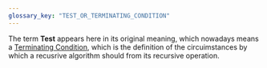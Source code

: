```yaml
---
glossary_key: "TEST_OR_TERMINATING_CONDITION"
---
```


The term **Test** appears here in its original meaning, which nowadays means a [Terminating Condition](glossary/terminating-condition), which is the definition of the circuimstances by which a recusrive algorithm should from its recursive operation.
